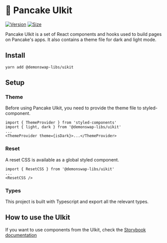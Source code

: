 # 🥞 Pancake UIkit

[![Version](https://img.shields.io/npm/v/@demonswap-libs/uikit)](https://www.npmjs.com/package/@demonswap-libs/uikit) [![Size](https://img.shields.io/bundlephobia/min/@demonswap-libs/uikit)](https://www.npmjs.com/package/@demonswap-libs/uikit)

Pancake UIkit is a set of React components and hooks used to build pages on Pancake's apps. It also contains a theme file for dark and light mode.

## Install

`yarn add @demonswap-libs/uikit`

## Setup

### Theme

Before using Pancake UIkit, you need to provide the theme file to styled-component.

```
import { ThemeProvider } from 'styled-components'
import { light, dark } from '@demonswap-libs/uikit'
...
<ThemeProvider theme={isDark}>...</ThemeProvider>
```

### Reset

A reset CSS is available as a global styled component.

```
import { ResetCSS } from '@demonswap-libs/uikit'
...
<ResetCSS />
```

### Types

This project is built with Typescript and export all the relevant types.

## How to use the UIkit

If you want to use components from the UIkit, check the [Storybook documentation](https://demonswap.github.io/pancake-uikit/)
